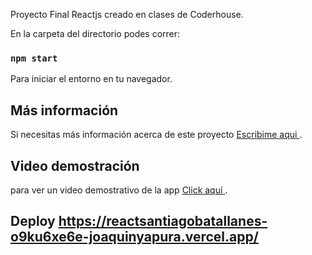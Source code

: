 Proyecto Final Reactjs creado en clases de Coderhouse. 


En la carpeta del directorio podes correr:

### `npm start`

Para iniciar el entorno en tu navegador.


## Más información

Si necesitas más información acerca de este proyecto  [Escribime aqui ](mailto:joaquinyapura@gmail.com).


## Video demostración

para ver un video demostrativo de la app  [Click aquí ](https://www.loom.com/share/8870356a9d554e298d22dbc629ff6555).


## Deploy https://reactsantiagobatallanes-o9ku6xe6e-joaquinyapura.vercel.app/


